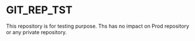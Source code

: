 # GIT_REP_TST
This repository is for testing purpose.
Ths has no impact on Prod repository or any private repository.
